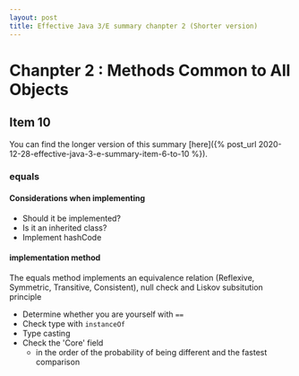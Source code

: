 ```yaml
---
layout: post
title: Effective Java 3/E summary chanpter 2 (Shorter version)
---
```


# Chanpter 2 : Methods Common to All Objects


## Item 10

You can find the longer version of this summary [here]({% post_url 2020-12-28-effective-java-3-e-summary-item-6-to-10 %}).

### equals
#### Considerations when implementing
- Should it be implemented?
- Is it an inherited class?
- Implement hashCode

#### implementation method
The equals method implements an equivalence relation (Reflexive, Symmetric, Transitive, Consistent), null check and Liskov subsitution principle

- Determine whether you are yourself with `==`
- Check type with `instanceOf`
- Type casting
- Check the 'Core' field
     - in the order of the probability of being different and the fastest comparison